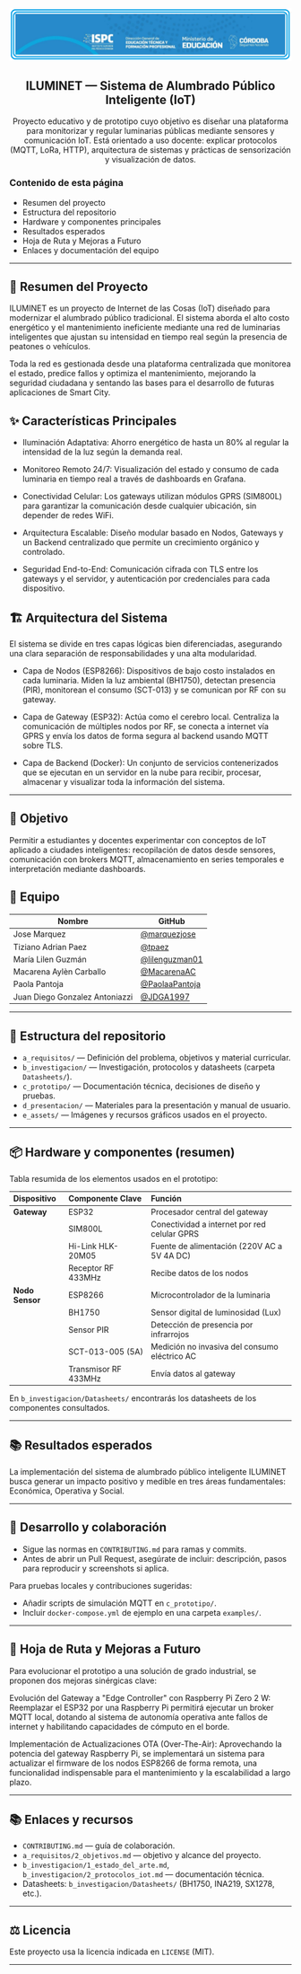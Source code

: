 ![logo](/e_assets/images/logoISPC.png)

<div align="center">

## ILUMINET — Sistema de Alumbrado Público Inteligente (IoT)

Proyecto educativo y de prototipo cuyo objetivo es diseñar una plataforma para monitorizar y regular luminarias públicas mediante sensores y comunicación IoT. Está orientado a uso docente: explicar protocolos (MQTT, LoRa, HTTP), arquitectura de sistemas y prácticas de sensorización y visualización de datos.

</div>

### Contenido de esta página
- Resumen del proyecto
- Estructura del repositorio
- Hardware y componentes principales
- Resultados esperados
- Hoja de Ruta y Mejoras a Futuro
- Enlaces y documentación del equipo

---

## 📖 Resumen del Proyecto
ILUMINET es un proyecto de Internet de las Cosas (IoT) diseñado para modernizar el alumbrado público tradicional. El sistema aborda el alto costo energético y el mantenimiento ineficiente mediante una red de luminarias inteligentes que ajustan su intensidad en tiempo real según la presencia de peatones o vehículos.

Toda la red es gestionada desde una plataforma centralizada que monitorea el estado, predice fallos y optimiza el mantenimiento, mejorando la seguridad ciudadana y sentando las bases para el desarrollo de futuras aplicaciones de Smart City.

## ✨ Características Principales
- Iluminación Adaptativa: Ahorro energético de hasta un 80% al regular la intensidad de la luz según la demanda real.

- Monitoreo Remoto 24/7: Visualización del estado y consumo de cada luminaria en tiempo real a través de dashboards en Grafana.

- Conectividad Celular: Los gateways utilizan módulos GPRS (SIM800L) para garantizar la comunicación desde cualquier ubicación, sin depender de redes WiFi.

- Arquitectura Escalable: Diseño modular basado en Nodos, Gateways y un Backend centralizado que permite un crecimiento orgánico y controlado.

- Seguridad End-to-End: Comunicación cifrada con TLS entre los gateways y el servidor, y autenticación por credenciales para cada dispositivo.

## 🏗️ Arquitectura del Sistema
El sistema se divide en tres capas lógicas bien diferenciadas, asegurando una clara separación de responsabilidades y una alta modularidad.

- Capa de Nodos (ESP8266): Dispositivos de bajo costo instalados en cada luminaria. Miden la luz ambiental (BH1750), detectan presencia (PIR), monitorean el consumo (SCT-013) y se comunican por RF con su gateway.

- Capa de Gateway (ESP32): Actúa como el cerebro local. Centraliza la comunicación de múltiples nodos por RF, se conecta a internet vía GPRS y envía los datos de forma segura al backend usando MQTT sobre TLS.

- Capa de Backend (Docker): Un conjunto de servicios contenerizados que se ejecutan en un servidor en la nube para recibir, procesar, almacenar y visualizar toda la información del sistema.

---

## 🎯 Objetivo
Permitir a estudiantes y docentes experimentar con conceptos de IoT aplicado a ciudades inteligentes: recopilación de datos desde sensores, comunicación con brokers MQTT, almacenamiento en series temporales e interpretación mediante dashboards.

## 👥 Equipo

| Nombre                        | GitHub                                 |
|------------------------------|----------------------------------------|
| Jose Marquez                | [@marquezjose](https://github.com/marquezjose) |
| Tiziano Adrian Paez                   | [@tpaez](https://github.com/tpaez) |
| María Lilen Guzmán         | [@lilenguzman01](https://github.com/lilenguzman01) |
| Macarena Aylèn Carballo      | [@MacarenaAC](https://github.com/MacarenaAC) |
| Paola Pantoja            | [@PaolaaPantoja](https://github.com/PaolaaPantoja) |
| Juan Diego Gonzalez Antoniazzi | [@JDGA1997](https://github.com/JDGA1997) |
---

## 📂 Estructura del repositorio
- `a_requisitos/` — Definición del problema, objetivos y material curricular.
- `b_investigacion/` — Investigación, protocolos y datasheets (carpeta `Datasheets/`).
- `c_prototipo/` — Documentación técnica, decisiones de diseño y pruebas.
- `d_presentacion/` — Materiales para la presentación y manual de usuario.
- `e_assets/` — Imágenes y recursos gráficos usados en el proyecto.


---

## 📦 Hardware y componentes (resumen)
Tabla resumida de los elementos usados en el prototipo:

| Dispositivo | Componente Clave | Función |
| :--- | :--- | :--- |
| **Gateway** | ESP32 | Procesador central del gateway |
| | SIM800L | Conectividad a internet por red celular GPRS |
| | Hi-Link HLK-20M05 | Fuente de alimentación (220V AC a 5V 4A DC) |
| | Receptor RF 433MHz | Recibe datos de los nodos |
| **Nodo Sensor**| ESP8266 | Microcontrolador de la luminaria |
| | BH1750 | Sensor digital de luminosidad (Lux) |
| | Sensor PIR | Detección de presencia por infrarrojos |
| | SCT-013-005 (5A) | Medición no invasiva del consumo eléctrico AC |
| | Transmisor RF 433MHz| Envía datos al gateway |

En `b_investigacion/Datasheets/` encontrarás los datasheets de los componentes consultados.

---

## 📚 Resultados esperados
La implementación del sistema de alumbrado público inteligente ILUMINET busca generar un impacto positivo y medible en tres áreas fundamentales: Económica, Operativa y Social.

---

## 🔧 Desarrollo y colaboración
- Sigue las normas en `CONTRIBUTING.md` para ramas y commits.
- Antes de abrir un Pull Request, asegúrate de incluir: descripción, pasos para reproducir y screenshots si aplica.

Para pruebas locales y contribuciones sugeridas:
- Añadir scripts de simulación MQTT en `c_prototipo/`.
- Incluir `docker-compose.yml` de ejemplo en una carpeta `examples/`.

---

## 🔮 Hoja de Ruta y Mejoras a Futuro
Para evolucionar el prototipo a una solución de grado industrial, se proponen dos mejoras sinérgicas clave:

Evolución del Gateway a "Edge Controller" con Raspberry Pi Zero 2 W: Reemplazar el ESP32 por una Raspberry Pi permitirá ejecutar un broker MQTT local, dotando al sistema de autonomía operativa ante fallos de internet y habilitando capacidades de cómputo en el borde.

Implementación de Actualizaciones OTA (Over-The-Air): Aprovechando la potencia del gateway Raspberry Pi, se implementará un sistema para actualizar el firmware de los nodos ESP8266 de forma remota, una funcionalidad indispensable para el mantenimiento y la escalabilidad a largo plazo.

---

## 📚 Enlaces y recursos
- `CONTRIBUTING.md` — guía de colaboración.
- `a_requisitos/2_objetivos.md` — objetivo y alcance del proyecto.
- `b_investigacion/1_estado_del_arte.md`, `b_investigacion/2_protocolos_iot.md` — documentación técnica.
- Datasheets: `b_investigacion/Datasheets/` (BH1750, INA219, SX1278, etc.).

---

## ⚖️ Licencia
Este proyecto usa la licencia indicada en `LICENSE` (MIT).

---
